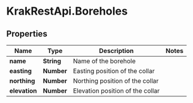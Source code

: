 # KrakRestApi.Boreholes

## Properties

Name | Type | Description | Notes
------------ | ------------- | ------------- | -------------
**name** | **String** | Name of the borehole | 
**easting** | **Number** | Easting position of the collar | 
**northing** | **Number** | Northing position of the collar | 
**elevation** | **Number** | Elevation position of the collar | 


